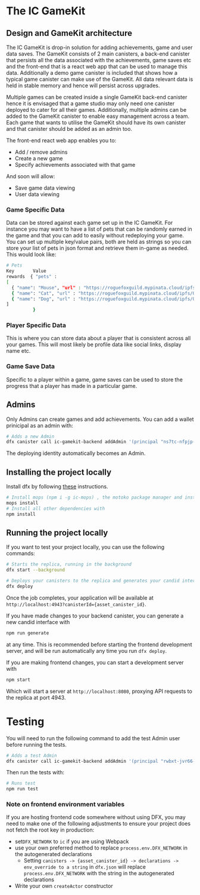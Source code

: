 # The IC GameKit

## Design and GameKit architecture

The IC GameKit is drop-in solution for adding achievements, game and user data saves. The GameKit consists of 2 main canisters, a back-end canister that persists all the data associated with the achievements, game saves etc and the front-end that is a react web app that can be used to manage this data. Additionally a demo game canister is included that shows how a typical game canister can make use of the GameKit. All data relevant data is held in stable memory and hence will persist across upgrades.

Multiple games can be created inside a single GameKit back-end canister hence it is envisaged that a game studio may only need one canister deployed to cater for all their games. Additionally, multiple admins can be added to the GameKit canister to enable easy management across a team. Each game that wants to utilise the GameKit should have its own canister and that canister should be added as an admin too.

The front-end react web app enables you to:
- Add / remove admins
- Create a new game
- Specify achievements associated with that game

And soon will allow:
- Save game data viewing
- User data viewing

### Game Specific Data
Data can be stored against each game set up in the IC GameKit. For instance you may want to have a list of pets that can be randomly earned in the game and that you can add to easily without redeploying your game. You can set up multiple key/value pairs, both are held as strings so you can store your list of pets in json format and retrieve them in-game as needed. This would look like:
```bash
# Pets
Key       Value
rewards  { "pets" :
[
  { "name": "Mouse", "url" : "https://roguefoxguild.mypinata.cloud/ipfs/QmXXba3DLd8y6DyM7rri1aQap5p8LTtcTaz7TLN4wS846B" },
  { "name": "Cat", "url" : "https://roguefoxguild.mypinata.cloud/ipfs/QmNPhRKoQPppkQ6GxbiUniyyUkjY9Tht7Vyn1pvQ1DDEiY" },
  { "name": "Dog", "url" : "https://roguefoxguild.mypinata.cloud/ipfs/QmecJRNGz44hvvMQLayQH6tDM2BQgYP7dDLGprMbd4o6Kt" }
]
          }
```
### Player Specific Data
This is where you can store data about a player that is consistent across all your games. This will most likely be profile data like social links, display name etc.

### Game Save Data
Specific to a player within a game, game saves can be used to store the progress that a player has made in a particular game.

## Admins
Only Admins can create games and add achievements. You can add a wallet prinicipal as an admin with:

```bash
# Adds a new Admin
dfx canister call ic-gamekit-backend addAdmin '(principal "ns7tc-nfpjp-wggqg-o5bag-feolr-dlb5q-3zcdz-vcavb-hyw2u-ypiwj-7ae")'
```
The deploying identity automatically becomes an Admin.

## Installing the project locally

Install dfx by following [these](https://internetcomputer.org/docs/current/developer-docs/getting-started/install/) instructions.

```bash
# Install mops (npm i -g ic-mops) , the motoko package manager and install dependencies with
mops install
# Install all other dependencies with
npm install
```

## Running the project locally

If you want to test your project locally, you can use the following commands:

```bash
# Starts the replica, running in the background
dfx start --background

# Deploys your canisters to the replica and generates your candid interface
dfx deploy
```

Once the job completes, your application will be available at `http://localhost:4943?canisterId={asset_canister_id}`.

If you have made changes to your backend canister, you can generate a new candid interface with

```bash
npm run generate
```

at any time. This is recommended before starting the frontend development server, and will be run automatically any time you run `dfx deploy`.

If you are making frontend changes, you can start a development server with

```bash
npm start
```

Which will start a server at `http://localhost:8080`, proxying API requests to the replica at port 4943.


# Testing
You will need to run the following command to add the test Admin user before running the tests.

```bash
# Adds a test Admin
dfx canister call ic-gamekit-backend addAdmin '(principal "rwbxt-jvr66-qvpbz-2kbh3-u226q-w6djk-b45cp-66ewo-tpvng-thbkh-wae")'
```
Then run the tests with:
```bash
# Runs test
npm run test
```



### Note on frontend environment variables

If you are hosting frontend code somewhere without using DFX, you may need to make one of the following adjustments to ensure your project does not fetch the root key in production:

- set`DFX_NETWORK` to `ic` if you are using Webpack
- use your own preferred method to replace `process.env.DFX_NETWORK` in the autogenerated declarations
  - Setting `canisters -> {asset_canister_id} -> declarations -> env_override to a string` in `dfx.json` will replace `process.env.DFX_NETWORK` with the string in the autogenerated declarations
- Write your own `createActor` constructor
